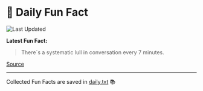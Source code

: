 # 🌟 Daily Fun Fact

![Last Updated](https://img.shields.io/badge/Last_Updated-2025_09_19-blue?style=flat-square)

**Latest Fun Fact:**

> There`s a systematic lull in conversation every 7 minutes.

[Source](http://www.djtech.net/humor/useless_facts.htm)

---

Collected Fun Facts are saved in [daily.txt](daily.txt) 📚
